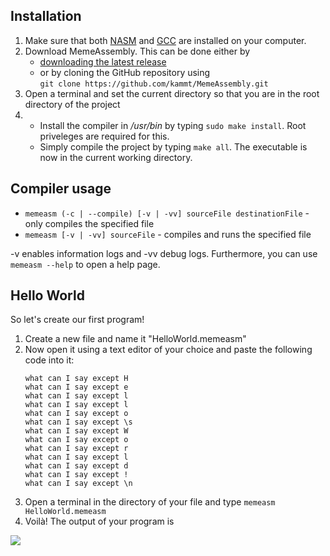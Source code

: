 ## Installation
1. Make sure that both [NASM](https://nasm.us/) and [GCC](https://gcc.gnu.org/) are installed on your computer.
2. Download MemeAssembly. This can be done either by 
    - [downloading the latest release](https://github.com/kammt/MemeAssembly/releases) 
    - or by cloning the GitHub repository using \
```git clone https://github.com/kammt/MemeAssembly.git```
3. Open a terminal and set the current directory so that you are in the root directory of the project
4. 
    - Install the compiler in */usr/bin* by typing ```sudo make install```. Root priveleges are required for this.
    - Simply compile the project by typing ```make all```. The executable is now in the current working directory.

## Compiler usage
- ```memeasm (-c | --compile) [-v | -vv] sourceFile destinationFile``` - only compiles the specified file
- ```memeasm [-v | -vv] sourceFile``` - compiles and runs the specified file

-v enables information logs and -vv debug logs. Furthermore, you can use ```memeasm --help``` to open a help page.

## Hello World
So let's create our first program! 
1. Create a new file and name it "HelloWorld.memeasm"
2. Now open it using a text editor of your choice and paste the following code into it:
    ```
    what can I say except H
    what can I say except e
    what can I say except l
    what can I say except l
    what can I say except o
    what can I say except \s
    what can I say except W
    what can I say except o
    what can I say except r
    what can I say except l
    what can I say except d
    what can I say except !
    what can I say except \n
    ```
3. Open a terminal in the directory of your file and type ```memeasm HelloWorld.memeasm```
4. Voilà! The output of your program is <br>
<img src="casts/helloWorld.svg" max-width="60em" > 
